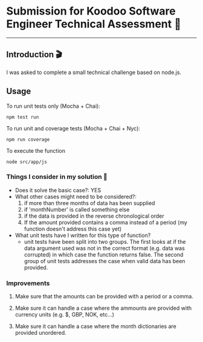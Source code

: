 # Submission for Koodoo Software Engineer Technical Assessment 👾

---

## Introduction 🎬

I was asked to complete a small technical challenge based on node.js.


## Usage

To run unit tests only (Mocha + Chai):

```console
npm test run
```

To run unit and coverage tests (Mocha + Chai + Nyc):

```console
npm run coverage
```

To execute the function

```console
node src/app/js
```


### Things I consider in my solution 🤔

- Does it solve the basic case?: YES
- What other cases might need to be considered?:
    1) if more than three months of data has been supplied
    2) if 'monthNumber' is called something else
    3) if the data is provided in the reverse chronological order
    4) If the amount provided contains a comma instead of a period (my function doesn't address this case yet)
- What unit tests have I written for this type of function?
    - unit tests have been split into two groups. The first looks at if the data argument used was not in the correct format (e.g. data was corrupted) in which case the function returns false. The second group of unit tests addresses the case when valid data has been provided.

### Improvements

1) Make sure that the amounts can be provided with a period or a comma.

2) Make sure it can handle a case where the ammounts are provided with currency units (e.g. $, GBP, NOK, etc...)

3) Make sure it can handle a case where the month dictionaries are provided unordered.
